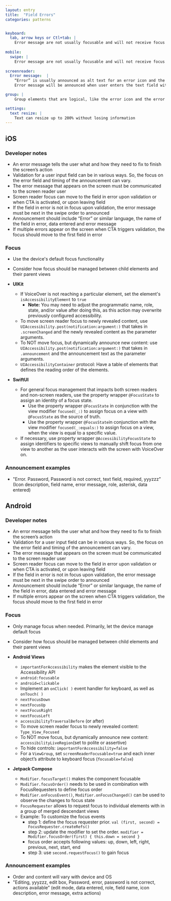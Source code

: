 ```yaml
---
layout: entry
title:  "Field Errors" 
categories: patterns


keyboard:
  tab, arrow keys or Ctl+tab: |
    Error message are not usually focusable and will not receive focus when using the keyboard
         
mobile:
  swipe: |
    Error message are not usually focusable and will not receive focus when navigating via swipe
   
screenreader: 
  Error message:  |
    “Error” is usually announced as alt text for an error icon and the error message announcement follows it.
    Error message will be announced when user enters the text field with the error.

group: |
    Group elements that are logical, like the error icon and the error message

settings:
  text resize: |
    Text can resize up to 200% without losing information
---
```


## iOS

### Developer notes
- An error message tells the user what and how they need to fix to finish the screen’s action
- Validation for a user input field can be in various ways.  So, the focus on the error field and timing of the announcement can vary.  
- The error message that appears on the screen must be communicated to the screen reader user 
- Screen reader focus can move to the field in error upon validation or when CTA is activated, or upon leaving field
- If the field in error is not in focus upon validation, the error message must be next in the swipe order to announced
- Announcement should include “Error” or similar language, the name of the field in error, data entered and error message
- If multiple errors appear on the screen when CTA triggers validation, the focus should move to the first field in error


### Focus
- Use the device's default focus functionality
- Consider how focus should be managed between child elements and their parent views

- **UIKit**
  - If VoiceOver is not reaching a particular element, set the element's `isAccessibilityElement` to `true`
    - **Note:** You may need to adjust the programmatic name, role, state, and/or value after doing this, as this action may overwrite previously configured accessibility.
  - To move screen reader focus to newly revealed content, use `UIAccessibility.post(notification:argument:)` that takes in `.screenChanged` and the newly revealed content as the parameter arguments.
  - To NOT move focus, but dynamically announce new content: use `UIAccessibility.post(notification:argument:)` that takes in `.announcement` and the announcement text as the parameter arguments.
  - `UIAccessibilityContainer` protocol: Have a table of elements that defines the reading order of the elements. 

- **SwiftUI**
  - For general focus management that impacts both screen readers and non-screen readers, use the property wrapper `@FocusState` to assign an identity of a focus state.
    - Use the property wrapper `@FocusState` in conjunction with the view modifier `focused(_:)` to assign focus on a view with `@FocusState` as the source of truth.
    - Use the property wrapper `@FocusState`in conjunction with the view modifier `focused(_:equals:)` to assign focus on a view, when the view is equal to a specific value.
  - If necessary, use property wrapper `@AccessibilityFocusState` to assign identifiers to specific views to manually shift focus from one view to another as the user interacts with the screen with VoiceOver on.


### Announcement examples
- "Error. Password, Password is not correct, text field, required, yyyzzz”  (Icon description, field name, error message, role, asterisk, data entered)


## Android

### Developer notes
- An error message tells the user what and how they need to fix to finish the screen’s action
- Validation for a user input field can be in various ways.  So, the focus on the error field and timing of the announcement can vary.  
- The error message that appears on the screen must be communicated to the screen reader user 
- Screen reader focus can move to the field in error upon validation or when CTA is activated, or upon leaving field
- If the field in error is not in focus upon validation, the error message must be next in the swipe order to announced
- Announcement should include “Error” or similar language, the name of the field in error, data entered and error message
- If multiple errors appear on the screen when CTA triggers validation, the focus should move to the first field in error

### Focus
- Only manage focus when needed. Primarily, let the device manage default focus
- Consider how focus should be managed between child elements and their parent views

- **Android Views**
  - `importantForAccessibility` makes the element visible to the Accessibility API
  - `android:focusable`
  - `android=clickable`
  - Implement an `onClick( )` event handler for keyboard, as well as `onTouch( )`
  - `nextFocusDown`
  - `nextFocusUp`
  - `nextFocusRight`
  - `nextFocusLeft`
  - `accessibilityTraversalBefore` (or after)
  - To move screen reader focus to newly revealed content: `Type_View_Focused`
  - To NOT move focus, but dynamically announce new content: `accessibilityLiveRegion`(set to polite or assertive)
  - To hide controls: `importantForAccessibility=false`
  - For a `ViewGroup`, set `screenReaderFocusable=true` and each inner object’s attribute to keyboard focus (`focusable=false`)

- **Jetpack Compose**
  - `Modifier.focusTarget()` makes the component focusable
  - `Modifier.focusOrder()` needs to be used in combination with FocusRequesters to define focus order
  - `Modifier.onFocusEvent()`, `Modifier.onFocusChanged()` can be used to observe the changes to focus state
  - `FocusRequester` allows to request focus to individual elements with in a group of merged descendant views
  - Example: To customize the focus events
    - step 1: define the focus requester prior. `val (first, second) = FocusRequester.createRefs()`
    - step 2: update the modifier to set the order. `modifier = Modifier.focusOrder(first) { this.down = second }`
    - focus order accepts following values: up, down, left, right, previous, next, start, end
    - step 3: use `second.requestFocus()` to gain focus

### Announcement examples 
- Order and content will vary with device and OS
- "Editing, yyyzzz, edit box, Password, error, password is not correct, actions available”  (edit mode, data entered, role, field name, icon description, error message, extra actions)

